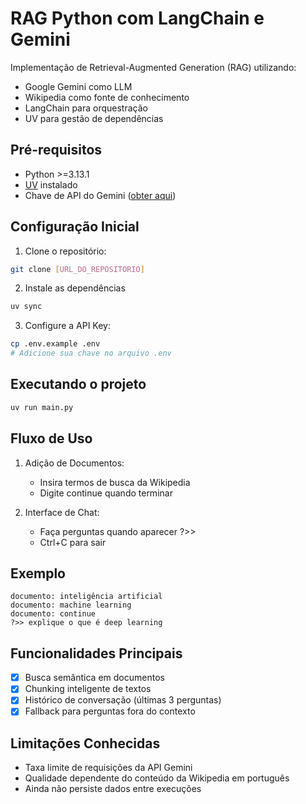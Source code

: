 # RAG Python com LangChain e Gemini

Implementação de Retrieval-Augmented Generation (RAG) utilizando:

- Google Gemini como LLM
- Wikipedia como fonte de conhecimento
- LangChain para orquestração
- UV para gestão de dependências

## Pré-requisitos

- Python >=3.13.1
- [UV](https://docs.astral.sh/uv/getting-started/installation/) instalado
- Chave de API do Gemini ([obter aqui](https://aistudio.google.com/apikey))

## Configuração Inicial

1. Clone o repositório:

```bash
git clone [URL_DO_REPOSITORIO]
```

2. Instale as dependências

```bash
uv sync
```

3. Configure a API Key:

```bash
cp .env.example .env
# Adicione sua chave no arquivo .env
```

## Executando o projeto

```bash
uv run main.py
```

## Fluxo de Uso

1. Adição de Documentos:
    - Insira termos de busca da Wikipedia
    - Digite continue quando terminar

2. Interface de Chat:
    - Faça perguntas quando aparecer ?>>
    - Ctrl+C para sair

## Exemplo

```text
documento: inteligência artificial
documento: machine learning
documento: continue
?>> explique o que é deep learning
```

## Funcionalidades Principais

- [X] Busca semântica em documentos
- [X] Chunking inteligente de textos
- [X] Histórico de conversação (últimas 3 perguntas)
- [X] Fallback para perguntas fora do contexto

## Limitações Conhecidas

- Taxa limite de requisições da API Gemini
- Qualidade dependente do conteúdo da Wikipedia em português
- Ainda não persiste dados entre execuções
